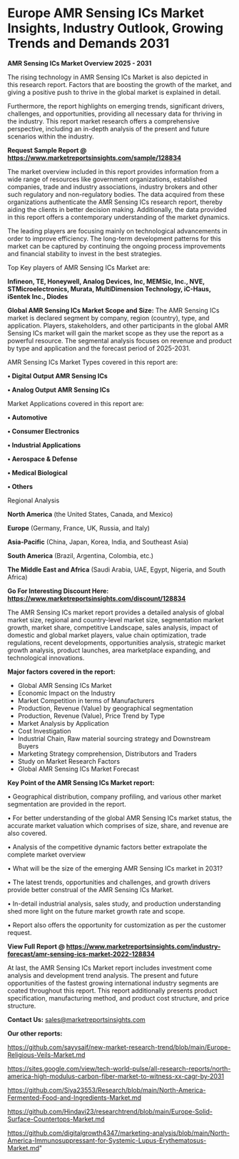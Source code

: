 # Europe AMR Sensing ICs Market Insights, Industry Outlook, Growing Trends and Demands 2031

<Strong> AMR Sensing ICs Market Overview 2025 - 2031</strong>

The rising technology in AMR Sensing ICs Market is also depicted in this research report. Factors that are boosting the growth of the market, and giving a positive push to thrive in the global market is explained in detail.

Furthermore, the report highlights on emerging trends, significant drivers, challenges, and opportunities, providing all necessary data for thriving in the industry. This report market research offers a comprehensive perspective, including an in-depth analysis of the present and future scenarios within the industry.

<strong>Request Sample Report @ <a href=https://www.marketreportsinsights.com/sample/128834>https://www.marketreportsinsights.com/sample/128834</a></strong>

The market overview included in this report provides information from a wide range of resources like government organizations, established companies, trade and industry associations, industry brokers and other such regulatory and non-regulatory bodies. The data acquired from these organizations authenticate the AMR Sensing ICs research report, thereby aiding the clients in better decision making. Additionally, the data provided in this report offers a contemporary understanding of the market dynamics.

The leading players are focusing mainly on technological advancements in order to improve efficiency. The long-term development patterns for this market can be captured by continuing the ongoing process improvements and financial stability to invest in the best strategies.

Top Key players of AMR Sensing ICs Market are:

<strong>Infineon, TE, Honeywell, Analog Devices, Inc, MEMSic, Inc., NVE, STMicroelectronics, Murata, MultiDimension Technology, iC-Haus, iSentek Inc., Diodes</strong>

<strong><b>Global AMR Sensing ICs Market Scope and Size:</b></strong>
The AMR Sensing ICs market is declared segment by company, region (country), type, and application. Players, stakeholders, and other participants in the global AMR Sensing ICs market will gain the market scope as they use the report as a powerful resource. The segmental analysis focuses on revenue and product by type and application and the forecast period of 2025-2031.

AMR Sensing ICs Market Types covered in this report are:

<strong>• Digital Output AMR Sensing ICs

• Analog Output AMR Sensing ICs</strong>

Market Applications covered in this report are:

<strong>• Automotive

• Consumer Electronics

• Industrial Applications

• Aerospace & Defense

• Medical Biological

• Others</strong> 

Regional Analysis

<strong>North America</strong> (the United States, Canada, and Mexico)

<strong>Europe</strong> (Germany, France, UK, Russia, and Italy)

<strong>Asia-Pacific</strong> (China, Japan, Korea, India, and Southeast Asia)

<strong>South America</strong> (Brazil, Argentina, Colombia, etc.)

<strong>The Middle East and Africa</strong> (Saudi Arabia, UAE, Egypt, Nigeria, and South Africa)

<strong>Go For Interesting Discount Here: <a href=https://www.marketreportsinsights.com/discount/128834>https://www.marketreportsinsights.com/discount/128834</a></strong>

The AMR Sensing ICs market report provides a detailed analysis of global market size, regional and country-level market size, segmentation market growth, market share, competitive Landscape, sales analysis, impact of domestic and global market players, value chain optimization, trade regulations, recent developments, opportunities analysis, strategic market growth analysis, product launches, area marketplace expanding, and technological innovations.

<strong><b>Major factors covered in the report:</b></strong>
<ul>
  <li>Global AMR Sensing ICs Market </li>
  <li>Economic Impact on the Industry</li>
  <li>Market Competition in terms of Manufacturers</li>
  <li>Production, Revenue (Value) by geographical segmentation</li>
  <li>Production, Revenue (Value), Price Trend by Type</li>
  <li>Market Analysis by Application</li>
  <li>Cost Investigation</li>
  <li>Industrial Chain, Raw material sourcing strategy and Downstream Buyers</li>
  <li>Marketing Strategy comprehension, Distributors and Traders</li>
  <li>Study on Market Research Factors</li>
  <li>Global AMR Sensing ICs Market Forecast</li>
</ul>

<strong><b>Key Point of the AMR Sensing ICs Market report:</b></strong>

• Geographical distribution, company profiling, and various other market segmentation are provided in the report.

• For better understanding of the global AMR Sensing ICs market status, the accurate market valuation which comprises of size, share, and revenue are also covered.

• Analysis of the competitive dynamic factors better extrapolate the complete market overview

• What will be the size of the emerging AMR Sensing ICs market in 2031?

• The latest trends, opportunities and challenges, and growth drivers provide better construal of the AMR Sensing ICs Market.

• In-detail industrial analysis, sales study, and production understanding shed more light on the future market growth rate and scope.

• Report also offers the opportunity for customization as per the customer request.

<strong><b>View Full Report @ <a href=https://www.marketreportsinsights.com/industry-forecast/amr-sensing-ics-market-2022-128834>https://www.marketreportsinsights.com/industry-forecast/amr-sensing-ics-market-2022-128834</a></b></strong>


At last, the AMR Sensing ICs Market report includes investment come analysis and development trend analysis. The present and future opportunities of the fastest growing international industry segments are coated throughout this report. This report additionally presents product specification, manufacturing method, and product cost structure, and price structure.

<strong>Contact Us:</strong>
sales@marketreportsinsights.com

<strong>Our other reports:</strong>

<a href=https://github.com/sayysaif/new-market-research-trend/blob/main/Europe-Religious-Veils-Market.md>https://github.com/sayysaif/new-market-research-trend/blob/main/Europe-Religious-Veils-Market.md</a>

<a href=https://sites.google.com/view/tech-world-pulse/all-research-reports/north-america-high-modulus-carbon-fiber-market-to-witness-xx-cagr-by-2031>https://sites.google.com/view/tech-world-pulse/all-research-reports/north-america-high-modulus-carbon-fiber-market-to-witness-xx-cagr-by-2031</a>

<a href=https://github.com/Siya23553/Research/blob/main/North-America-Fermented-Food-and-Ingredients-Market.md>https://github.com/Siya23553/Research/blob/main/North-America-Fermented-Food-and-Ingredients-Market.md</a>

<a href=https://github.com/Hindavi23/researchtrend/blob/main/Europe-Solid-Surface-Countertops-Market.md>https://github.com/Hindavi23/researchtrend/blob/main/Europe-Solid-Surface-Countertops-Market.md</a>

<a href=https://github.com/digitalgrowth4347/marketing-analysis/blob/main/North-America-Immunosuppressant-for-Systemic-Lupus-Erythematosus-Market.md>https://github.com/digitalgrowth4347/marketing-analysis/blob/main/North-America-Immunosuppressant-for-Systemic-Lupus-Erythematosus-Market.md</a>"
